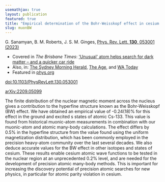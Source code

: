 ```yaml
---
usemathjax: true
layout: publication
featured: true
title: "Empirical determination of the Bohr-Weisskopf effect in cesium and improved tests of precision atomic theory in searches for new physics"
slug: muonBW
---
```


G. Sanamyan, B. M. Roberts, J. S. M. Ginges, [Phys. Rev. Lett. **130**, 053001 (2023)](https://journals.aps.org/prl/abstract/10.1103/PhysRevLett.130.053001)

* Covered in _The Brisbane Times_: ['Unusual' atom helps search for dark matter – and a quicker car ride](https://www.brisbanetimes.com.au/national/queensland/unusual-atom-helps-search-for-dark-matter-and-a-quicker-car-ride-20230227-p5cnvt.html)
* Also, in: [The Sydney Morning Herald](https://www.smh.com.au/national/queensland/unusual-atom-helps-search-for-dark-matter-and-a-quicker-car-ride-20230227-p5cnvt.html), [The Age](https://www.theage.com.au/national/queensland/unusual-atom-helps-search-for-dark-matter-and-a-quicker-car-ride-20230227-p5cnvt.html), and [WA Today](https://www.watoday.com.au/national/queensland/unusual-atom-helps-search-for-dark-matter-and-a-quicker-car-ride-20230227-p5cnvt.html)
* Featured in [phys.org](https://phys.org/news/2023-02-unusual-atom-universe-blocks.html)

[doi:10.1103/PhysRevLett.130.053001](http://dx.doi.org/10.1103/PhysRevLett.130.053001)

[arXiv:2209.05099](https://arxiv.org/abs/2209.05099)

The finite distribution of the nuclear magnetic moment across the nucleus gives a contribution to the hyperfine structure known as the Bohr-Weisskopf (BW) effect. We have obtained an empirical value of -0.24(18)% for this effect in the ground and excited s states of atomic Cs-133. This value is found from historical muonic-atom measurements in combination with our muonic-atom and atomic many-body calculations. The effect differs by 0.5% in the hyperfine structure from the value found using the uniform magnetization distribution, which has been commonly employed in the precision heavy-atom community over the last several decades. We also deduce accurate values for the BW effect in other isotopes and states of cesium. These results enable cesium atomic wave functions to be tested in the nuclear region at an unprecedented 0.2% level, and are needed for the development of precision atomic many-body methods. This is important for increasing the discovery potential of precision atomic searches for new physics, in particular for atomic parity violation in cesium.
